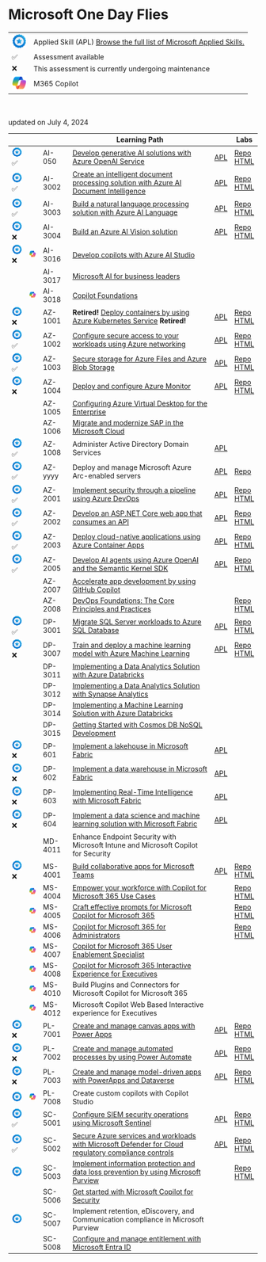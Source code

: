 # Microsoft One Day Flies


|   |   |
| - | - |
| <img src="media/apl.png" width="30"> | Applied Skill (APL) [Browse the full list of Microsoft Applied Skills.](https://learn.microsoft.com/en-us/credentials/browse/?credential_types=applied%20skills)  |
| ✅ | Assessment available |
| ❌ | This assessment is currently undergoing maintenance |
| <img src="media/copilot.png" width="30"> | M365 Copilot |

<br>
<br>
updated on July 4, 2024

[copilot]: media/copilot.png

|                                        |   |         | Learning Path                                                                                                         |                 | Labs                                     |
| ---------------------------------------| - | ------- | --------------------------------------------------------------------------------------------------------------------- | --------------- |------------------------------------------|
| <img src="media/apl.png" width="30">✅|  | AI-050  | [Develop generative AI solutions with Azure OpenAI Service][050 LP]                                                   | [APL][050 APL]  | [Repo][050 Repo]  <br> [HTML][050 HTML]  |
| <img src="media/apl.png" width="30">✅|  | AI-3002 | [Create an intelligent document processing solution with Azure AI Document Intelligence][3002 LP]                     | [APL][3002 APL] | [Repo][3002 Repo] <br> [HTML][3002 HTML] |
| <img src="media/apl.png" width="30">✅|  | AI-3003 | [Build a natural language processing solution with Azure AI Language][3003 LP]                                        | [APL][3003 APL] | [Repo][3003 Repo] <br> [HTML][3003 HTML] |
| <img src="media/apl.png" width="30">❌|  | AI-3004 | [Build an Azure AI Vision solution][3004 LP]                                                                          | [APL][3004 APL] | [Repo][3004 Repo] <br> [HTML][3004 HTML] |
| <img src="media/apl.png" width="30">❌|<img src="media/copilot.png" width="50">| AI-3016 | [Develop copilots with Azure AI Studio][3016 LP]                                                                      |                 |                                          |
|                                       |  | AI-3017 | [Microsoft AI for business leaders][3017 LP]                                                                          |                 |                                          |
|                                       |<img src="media/copilot.png" width="50">| AI-3018 | [Copilot Foundations][3018 LP]                                                                                        |                 |                                          |
| <img src="media/apl.png" width="30">❌|  | AZ-1001 | **Retired!** [Deploy containers by using Azure Kubernetes Service][1001 LP] **Retired!**                              | [APL][1001 APL] | [Repo][1001 Repo] <br> [HTML][1001 HTML] |
| <img src="media/apl.png" width="30">✅|  | AZ-1002 | [Configure secure access to your workloads using Azure networking][1002 LP]                                           | [APL][1002 APL] | [Repo][1002 Repo] <br> [HTML][1002 HTML] |
| <img src="media/apl.png" width="30">✅|  | AZ-1003 | [Secure storage for Azure Files and Azure Blob Storage][1003 LP]                                                      | [APL][1003 APL] | [Repo][1003 Repo] <br> [HTML][1003 HTML] |
| <img src="media/apl.png" width="30">❌|  | AZ-1004 | [Deploy and configure Azure Monitor][1004 LP]                                                                         | [APL][1004 APL] | [Repo][1004 Repo] <br> [HTML][1004 HTML] |
|                                       |  | AZ-1005 | [Configuring Azure Virtual Desktop for the Enterprise][1005 LP]                                                       |                 |                                          |
|                                       |  | AZ-1006 | [Migrate and modernize SAP in the Microsoft Cloud][1006 LP]                                                           |                 |                                          |
| <img src="media/apl.png" width="30">✅|  | AZ-1008 | Administer Active Directory Domain Services                                                                           | [APL][1008 APL] |                                          |
| <img src="media/apl.png" width="30">✅|  | AZ-yyyy | Deploy and manage Microsoft Azure Arc-enabled servers                                                                 | [APL][yyyy APL] | [Repo][yyyy Repo]                                          |
| <img src="media/apl.png" width="30">✅|  | AZ-2001 | [Implement security through a pipeline using Azure DevOps][2001 LP]                                                   | [APL][2001 APL] | [Repo][2001 Repo] <br> [HTML][2001 HTML] |
| <img src="media/apl.png" width="30">✅|  | AZ-2002 | [Develop an ASP.NET Core web app that consumes an API][2002 LP]                                                       | [APL][2002 APL] | [Repo][2002 Repo] <br> [HTML][2002 HTML] |
| <img src="media/apl.png" width="30">✅|  | AZ-2003 | [Deploy cloud-native applications using Azure Container Apps][2003 LP]                                                | [APL][2003 APL] | [Repo][2003 Repo] <br> [HTML][2003 HTML] |
| <img src="media/apl.png" width="30">✅|  | AZ-2005 | [Develop AI agents using Azure OpenAI and the Semantic Kernel SDK][2005 LP]                                           | [APL][2005 APL]   | [Repo][2005 Repo] <br> [HTML][2005 HTML] |
|                                     |  | AZ-2007 | [Accelerate app development by using GitHub Copilot][2007 LP]                                                         |                 |                                          |
|                                     |  | AZ-2008 | [DevOps Foundations: The Core Principles and Practices][2008 LP]                                                      |                 | [Repo][2008 Repo] <br> [HTML][2008 HTML] |
| <img src="media/apl.png" width="30">✅|  | DP-3001 | [Migrate SQL Server workloads to Azure SQL Database][3001 LP]                                                         | [APL][3001 APL] | [Repo][3001 Repo] <br> [HTML][3001 HTML] |
| <img src="media/apl.png" width="30">❌|  | DP-3007 | [Train and deploy a machine learning model with Azure Machine Learning][3007 LP]                                      | [APL][3007 APL] | [Repo][3007 Repo] <br> [HTML][3007 HTML] |
|                                     |  | DP-3011 | [Implementing a Data Analytics Solution with Azure Databricks][3011 LP]                                               |                 |                                          |
|                                     |  | DP-3012 | [Implementing a Data Analytics Solution with Synapse Analytics][3012 LP]                                              |                 |                                          |
|                                     |  | DP-3014 | [Implementing a Machine Learning Solution with Azure Databricks][3014 LP]                                             |                 |                                          |
|                                     |  | DP-3015 | [Getting Started with Cosmos DB NoSQL Development][3015 LP]                                                           |                 |                                          |
| <img src="media/apl.png" width="30">❌|  | DP-601  | [Implement a lakehouse in Microsoft Fabric][601 LP]                                                                   | [APL][601 APL]  |                                          |
| <img src="media/apl.png" width="30">❌|  | DP-602  | [Implement a data warehouse in Microsoft Fabric][602 LP]                                                              | [APL][602 APL]  |                                          |
| <img src="media/apl.png" width="30">❌|  | DP-603  | [Implementing Real-Time Intelligence with Microsoft Fabric][603 LP]                                                   | [APL][603 APL]  |                                          |
| <img src="media/apl.png" width="30">❌|  | DP-604  | [Implement a data science and machine learning solution with Microsoft Fabric][604 LP]                                | [APL][604 APL]  |                                          |
|                                     |  | MD-4011 | Enhance Endpoint Security with Microsoft Intune and Microsoft Copilot for Security                                    |                 |                                          |
| <img src="media/apl.png" width="30">❌|  | MS-4001 | [Build collaborative apps for Microsoft Teams][4001 LP]                                                               | [APL][4001 APL] | [Repo][4001 Repo] <br> [HTML][4001 HTML] |
|                                     |<img src="media/copilot.png" width="50">| MS-4004 | [Empower your workforce with Copilot for Microsoft 365 Use Cases][4004 LP]                                            |                 | [Repo][4004 Repo] <br> [HTML][4004 HTML] |
|                                     |<img src="media/copilot.png" width="50">| MS-4005 | [Craft effective prompts for Microsoft Copilot for Microsoft 365][4005 LP]                                            |                 | [Repo][4005 Repo] <br> [HTML][4005 HTML] |
|                                     |<img src="media/copilot.png" width="50">| MS-4006 | [Copilot for Microsoft 365 for Administrators][4006 LP]                                                               |                 | [Repo][4006 Repo] <br> [HTML][4006 HTML] |
|                                     |<img src="media/copilot.png" width="50">| MS-4007 | [Copilot for Microsoft 365 User Enablement Specialist][4007 LP]                                                       |                 |                                          |
|                                     |<img src="media/copilot.png" width="50">| MS-4008 | [Copilot for Microsoft 365 Interactive Experience for Executives][4008 LP]                                            |                 |                                          |
|                                     |<img src="media/copilot.png" width="50">| MS-4010 | Build Plugins and Connectors for Microsoft Copilot for Microsoft 365                                                  |                 |                                          |
|                                     |<img src="media/copilot.png" width="50">| MS-4012 | Microsoft Copilot Web Based Interactive experience for Executives                                                     |                 |                                          |
| <img src="media/apl.png" width="30">❌| | PL-7001 | [Create and manage canvas apps with Power Apps][7001 LP]                                                              | [APL][7001 APL] | [Repo][7001 Repo] <br> [HTML][7001 HTML] |
| <img src="media/apl.png" width="30">❌| | PL-7002 | [Create and manage automated processes by using Power Automate][7002 LP]                                              | [APL][7002 APL] | [Repo][7002 Repo] <br> [HTML][7002 HTML] |
| <img src="media/apl.png" width="30">❌| | PL-7003 | [Create and manage model-driven apps with PowerApps and Dataverse][7003 LP]                                           | [APL][7003 APL] | [Repo][7003 Repo] <br> [HTML][7003 HTML] |
| <img src="media/apl.png" width="30">|<img src="media/copilot.png" width="50">| PL-7008 | Create custom copilots with Copilot Studio                                                                            |                 |                                          |
| <img src="media/apl.png" width="30">✅| | SC-5001 | [Configure SIEM security operations using Microsoft Sentinel][5001 LP]                                                | [APL][5001 APL] | [Repo][5001 Repo] <br> [HTML][5001 HTML] |
| <img src="media/apl.png" width="30">✅| | SC-5002 | [Secure Azure services and workloads with Microsoft Defender for Cloud regulatory compliance controls][5002 LP]       | [APL][5002 APL] | [Repo][5002 Repo] <br> [HTML][5002 HTML] |
| <img src="media/apl.png" width="30">|  | SC-5003 | [Implement information protection and data loss prevention by using Microsoft Purview][5003 LP]                       |                 | [Repo][5003 Repo] <br> [HTML][5003 HTML] |
|                                     |  | SC-5006 | [Get started with Microsoft Copilot for Security][5006 LP]                                                            |                 |                                          |
| <img src="media/apl.png" width="30">|  | SC-5007 | Implement retention, eDiscovery, and Communication compliance in Microsoft Purview                                    |                 |                                          |
|                                     |  | SC-5008 | [Configure and manage entitlement with Microsoft Entra ID][5008 LP]                                                   |                 |                                          |



[1008 LP]:   https://learn.microsoft.com/en-us/training/paths/administer-active-directory-domain-services/
[1008 APL]:  https://learn.microsoft.com/en-us/credentials/applied-skills/administer-active-directory-domain-services/

[yyyy LP]:    https://learn.microsoft.com/en-us/training/paths/deploy-manage-azure-arc-enabled-servers/
[yyyy APL]:   https://learn.microsoft.com/en-us/credentials/applied-skills/deploy-and-manage-microsoft-azure-arc-enabled-servers/
[yyyy Repo]:  https://github.com/MicrosoftLearning/Deploy-and-manage-Azure-Arc-enabled-Servers

[050 LP]:   https://learn.microsoft.com/en-us/training/paths/develop-ai-solutions-azure-openai/
[050 APL]:  https://learn.microsoft.com/en-us/credentials/applied-skills/develop-generative-ai-solutions-with-azure-openai-service/
[050 Repo]: https://github.com/MicrosoftLearning/mslearn-openai/tree/main
[050 HTML]: https://microsoftlearning.github.io/mslearn-openai/

[1001 LP]:   https://learn.microsoft.com/en-us/training/paths/deploy-manage-containers-azure-kubernetes-service/
[1001 APL]:  https://learn.microsoft.com/en-us/credentials/applied-skills/deploy-containers-by-using-azure-kubernetes-service/
[1001 Repo]: https://github.com/MicrosoftLearning/deploy-and-manage-containers-with-azure-kubernetes-service
[1001 HTML]: https://github.com/MicrosoftLearning/deploy-and-manage-containers-with-azure-kubernetes-service/blob/master/Instructions/Labs/Complete%20Guided%20Exercise-Deploy%20Applications%20to%20AKS.md

[1002 LP]:   https://learn.microsoft.com/en-us/training/paths/configure-secure-workloads-using-azure-virtual-networking/
[1002 APL]:  https://learn.microsoft.com/en-us/credentials/applied-skills/configure-secure-workloads-use-azure-virtual-networking/
[1002 Repo]: https://github.com/MicrosoftLearning/Configure-secure-access-to-workloads-with-Azure-virtual-networking-services
[1002 HTML]: https://microsoftlearning.github.io/Configure-secure-access-to-workloads-with-Azure-virtual-networking-services/

[1003 LP]:   https://learn.microsoft.com/en-us/training/paths/implement-storage-azure-files-azure-blob-storage/
[1003 APL]:  https://learn.microsoft.com/en-us/credentials/applied-skills/secure-storage-azure-files-azure-blob-storage/
[1003 Repo]: https://github.com/MicrosoftLearning/Secure-storage-for-Azure-Files-and-Azure-Blob-Storage
[1003 HTML]: https://microsoftlearning.github.io/Secure-storage-for-Azure-Files-and-Azure-Blob-Storage/

[1004 LP]:   https://learn.microsoft.com/en-us/training/paths/deploy-configure-azure-monitor/
[1004 APL]:  https://learn.microsoft.com/en-us/credentials/applied-skills/deploy-and-configure-azure-monitor/
[1004 Repo]: https://github.com/MicrosoftLearning/APL-1004-deploy-configure-azure-monitor
[1004 HTML]: https://microsoftlearning.github.io/APL-1004-deploy-configure-azure-monitor/

[1005 LP]:   https://learn.microsoft.com/en-us/training/courses/az-1005

[1006 LP]:   https://learn.microsoft.com/en-us/training/courses/az-1006

[2001 LP]:   https://learn.microsoft.com/en-us/training/paths/implement-security-through-pipeline-using-devops/
[2001 APL]:  https://learn.microsoft.com/en-us/credentials/applied-skills/implement-security-through-pipeline-using-devops/
[2001 Repo]: https://github.com/MicrosoftLearning/implement-security-through-pipeline-using-devops
[2001 HTML]: https://microsoftlearning.github.io/implement-security-through-pipeline-using-devops/

[2002 LP]:   https://learn.microsoft.com/en-us/training/paths/develop-asp-core-api/
[2002 APL]:  https://learn.microsoft.com/en-us/credentials/applied-skills/develop-an-aspnet-core-web-app-that-consumes-an-api/
[2002 Repo]: https://github.com/MicrosoftLearning/APL-2002-develop-aspnet-core-consumes-api
[2002 HTML]: https://microsoftlearning.github.io/APL-2002-develop-aspnet-core-consumes-api/

[2003 LP]:   https://learn.microsoft.com/en-us/training/paths/deploy-cloud-native-applications-to-azure-container-apps/
[2003 APL]:  https://learn.microsoft.com/en-us/credentials/applied-skills/deploy-cloud-native-apps-using-azure-container-apps/
[2003 Repo]: https://github.com/MicrosoftLearning/az-2003-deploy-cloud-native-applications-using-azure-container-apps
[2003 HTML]: https://microsoftlearning.github.io/az-2003-deploy-cloud-native-applications-using-azure-container-apps/

[2005 LP]:   https://learn.microsoft.com/en-us/training/paths/develop-ai-agents-azure-open-ai-semantic-kernel-sdk/
[2005 APL]:  https://learn.microsoft.com/en-us/credentials/applied-skills/develop-ai-agents-using-microsoft-azure-openai-and-semantic-kernel/
[2005 Repo]: https://github.com/MicrosoftLearning/AZ-2005-Develop-AI-agents-OpenAI-Semantic-Kernel-SDK
[2005 HTML]: https://github.com/MicrosoftLearning/AZ-2005-Develop-AI-agents-OpenAI-Semantic-Kernel-SDK/tree/master/Instructions/Labs

[2007 LP]:   https://learn.microsoft.com/en-us/training/paths/accelerate-app-development-using-github-copilot/

[2008 LP]:   https://learn.microsoft.com/en-us/training/paths/devops-foundations-core-principles-practices/
[2008 Repo]: https://github.com/MicrosoftLearning/AZ-2008_DevOps_Foundations_Core_Principles_Practices
[2008 HTML]: https://microsoftlearning.github.io/AZ-2008_DevOps_Foundations_Core_Principles_Practices/

[3001 LP]:   https://learn.microsoft.com/en-us/training/paths/migrate-sql-workloads-azure/
[3001 APL]:  https://learn.microsoft.com/en-us/credentials/applied-skills/migrate-sql-workloads-azure-sql-database/
[3001 Repo]: https://github.com/MicrosoftLearning/mslearn-sql-migration
[3001 HTML]: https://microsoftlearning.github.io/mslearn-sql-migration/

[3002 LP]:   https://learn.microsoft.com/en-us/training/paths/extract-data-from-forms-document-intelligence/
[3002 APL]:  https://learn.microsoft.com/en-us/credentials/applied-skills/create-intelligent-document-solution-azure-ai/
[3002 Repo]: https://github.com/MicrosoftLearning/mslearn-ai-document-intelligence
[3002 HTML]: https://microsoftlearning.github.io/mslearn-ai-document-intelligence

[3003 LP]:   https://learn.microsoft.com/en-us/training/paths/develop-language-solutions-azure-ai/
[3003 APL]:  https://learn.microsoft.com/en-us/credentials/applied-skills/build-natural-language-solution-azure-ai/
[3003 Repo]: https://github.com/MicrosoftLearning/mslearn-ai-language
[3003 HTML]: https://microsoftlearning.github.io/mslearn-ai-language

[3004 LP]:   https://learn.microsoft.com/en-us/training/paths/create-computer-vision-solutions-azure-ai/
[3004 APL]:  https://learn.microsoft.com/en-us/credentials/applied-skills/build-azure-ai-vision-solution/
[3004 Repo]: https://github.com/MicrosoftLearning/mslearn-ai-vision
[3004 HTML]: https://microsoftlearning.github.io/mslearn-ai-vision/

[3007 LP]:   https://learn.microsoft.com/en-us/training/paths/train-deploy-machine-learning-model/
[3007 APL]:  https://learn.microsoft.com/en-us/credentials/applied-skills/train-and-deploy-a-machine-learning-model-with-azure-machine-learning/
[3007 Repo]: https://github.com/MicrosoftLearning/mslearn-azure-ml
[3007 HTML]: https://microsoftlearning.github.io/mslearn-azure-ml/Instructions/11-Deploy-online-endpoint.html

[3011 LP]:   https://learn.microsoft.com/en-us/training/paths/data-engineer-azure-databricks/

[3012 LP]:   https://learn.microsoft.com/en-us/training/courses/DP-3012

[3014 LP]:   https://learn.microsoft.com/en-us/training/paths/build-operate-machine-learning-solutions-azure-databricks/

[3015 LP]:   https://learn.microsoft.com/en-us/training/courses/dp-3015

[3016 LP]:   https://learn.microsoft.com/en-us/training/paths/create-custom-copilots-ai-studio/

[3017 LP]:   https://learn.microsoft.com/training/paths/transform-your-business-with-microsoft-ai/

[3018 LP]:   https://learn.microsoft.com/training/paths/copilot-foundations/

[601 LP]:    https://learn.microsoft.com/en-us/training/paths/implement-lakehouse-microsoft-fabric/
[601 APL]:   https://learn.microsoft.com/en-us/credentials/applied-skills/implement-lakehouse-microsoft-fabric/

[602 LP]:    https://learn.microsoft.com/en-us/training/paths/work-with-data-warehouses-using-microsoft-fabric/
[602 APL]:   https://learn.microsoft.com/en-us/credentials/applied-skills/work-with-data-warehouses-using-microsoft-fabric/

[603 LP]:    https://learn.microsoft.com/en-us/training/paths/explore-real-time-analytics-microsoft-fabric/
[603 APL]:   https://learn.microsoft.com/en-us/credentials/applied-skills/implement-a-real-time-intelligence-solution-with-microsoft-fabric/

[604 LP]:    https://learn.microsoft.com/en-us/training/paths/implement-data-science-machine-learning-fabric/
[604 APL]:   https://learn.microsoft.com/en-us/credentials/applied-skills/implement-a-data-science-and-machine-learning-solution-with-microsoft-fabric/

[4001 LP]:   https://learn.microsoft.com/en-us/training/paths/build-collaborative-apps-microsoft-teams/
[4001 APL]:  https://learn.microsoft.com/en-us/credentials/applied-skills/build-collaborative-apps-microsoft-teams/
[4001 Repo]: https://github.com/MicrosoftLearning/MS-4001-Build-collaborative-apps-for-Microsoft-Teams
[4001 HTML]: https://microsoftlearning.github.io/MS-4001-Build-collaborative-apps-for-Microsoft-Teams/

[4004 LP]:   https://learn.microsoft.com/en-us/training/paths/empower-workforce-copilot-use-cases/
[4004 Repo]: https://github.com/MicrosoftLearning/MS-4004-Empower-workforce-copilot-use-cases
[4004 HTML]: https://github.com/MicrosoftLearning/MS-4004-Empower-workforce-copilot-use-cases/tree/master/Instructions

[4005 LP]:   https://learn.microsoft.com/en-us/training/paths/craft-effective-prompts-copilot-microsoft-365/
[4005 Repo]: https://github.com/MicrosoftLearning/MS-4005-Craft-effective-prompts-for-Microsoft-Copilot-for-Microsoft-365/
[4005 HTML]: https://github.com/MicrosoftLearning/MS-4005-Craft-effective-prompts-for-Microsoft-Copilot-for-Microsoft-365/tree/master/Instructions

[4006 LP]:   https://learn.microsoft.com/en-us/training/courses/ms-4006
[4006 Repo]: https://github.com/MicrosoftLearning/MS-4006-Copilot-for-Microsoft-365-for-Administrators
[4006 HTML]: https://github.com/MicrosoftLearning/MS-4006-Copilot-for-Microsoft-365-for-Administrators/tree/master/Instructions

[4007 LP]:   https://learn.microsoft.com/en-us/training/paths/explore-how-drive-adoption-microsoft-copilot-m365/

[4008 LP]:   https://learn.microsoft.com/en-us/training/paths/microsoft-copilot-for-microsoft-365-executive-challenge/

[5001 LP]:   https://learn.microsoft.com/en-us/training/paths/configure-security-information-event-management-operations-using-microsoft-sentinel/
[5001 APL]:  https://learn.microsoft.com/en-us/credentials/applied-skills/configure-siem-security-operations-using-microsoft-sentinel/
[5001 Repo]: https://github.com/MicrosoftLearning/APL-5001-configure-siem-security-operations-using-microsoft-sentinel
[5001 HTML]: https://microsoftlearning.github.io/APL-5001-configure-siem-security-operations-using-microsoft-sentinel/

[5002 LP]:   https://learn.microsoft.com/en-us/training/paths/secure-azure-services-workloads-defender-cloud/
[5002 APL]:  https://learn.microsoft.com/en-us/credentials/applied-skills/secure-azure-services-and-workloads-with-microsoft-defender-for-cloud-regulatory-compliance-controls/
[5002 Repo]: https://github.com/MicrosoftLearning/Secure-Azure-with-Microsoft-Defender-Cloud-Compliance-Controls
[5002 HTML]: https://microsoftlearning.github.io/Secure-Azure-with-Microsoft-Defender-Cloud-Compliance-Controls/

[5003 LP]:   https://learn.microsoft.com/en-us/training/paths/purview-implement-information-protection-data-loss-prevention/
[5003 Repo]: https://github.com/MicrosoftLearning/SC-5003_Information-protection-and-Data-Loss-Prevention
[5003 HTML]: https://microsoftlearning.github.io/SC-5003_Information-protection-and-Data-Loss-Prevention/

[5006 LP]:   https://learn.microsoft.com/en-us/training/paths/security-copilot-and-ai/

[5008 LP]:   https://learn.microsoft.com/en-us/training/paths/configure-manage-entitlement-microsoft-entra-id/

[7001 LP]:   https://learn.microsoft.com/en-us/training/paths/create-manage-canvas-apps-power-apps/
[7001 APL]:  https://learn.microsoft.com/en-us/credentials/applied-skills/create-manage-canvas-apps-power-apps/
[7001 Repo]: https://github.com/MicrosoftLearning/PL-7001-Create-and-manage-canvas-apps-with-Power-Apps
[7001 HTML]: https://github.com/MicrosoftLearning/PL-7001-Create-and-manage-canvas-apps-with-Power-Apps/tree/master/Instructions

[7002 LP]:   https://learn.microsoft.com/en-us/training/paths/create-manage-automated-processes-by-using-power-automate/
[7002 APL]:  https://learn.microsoft.com/en-us/credentials/applied-skills/create-and-manage-automated-processes-with-power-automate/
[7002 Repo]: https://github.com/MicrosoftLearning/PL-7002-Create-and-Manage-Automated-Processes-by-using-Power-Automate
[7002 HTML]: https://github.com/MicrosoftLearning/PL-7002-Create-and-Manage-Automated-Processes-by-using-Power-Automate/tree/master/Instructions

[7003 LP]:   https://learn.microsoft.com/en-us/training/paths/create-manage-model-driven-apps/   
[7003 APL]:  https://learn.microsoft.com/en-us/credentials/applied-skills/create-and-manage-model-driven-apps-with-power-apps-and-dataverse/   
[7003 Repo]: https://github.com/MicrosoftLearning/PL-7003-Create-and-manage-model-driven-apps-with-Power-Apps-and-Dataverse
[7003 HTML]: https://github.com/MicrosoftLearning/PL-7003-Create-and-manage-model-driven-apps-with-Power-Apps-and-Dataverse/tree/master/Instructions
